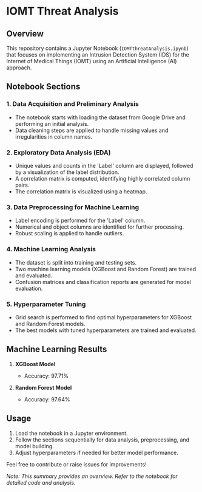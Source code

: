 # IOMT Threat Analysis

## Overview
This repository contains a Jupyter Notebook (`IOMTthreatAnalysis.ipynb`) that focuses on implementing an Intrusion Detection System (IDS) for the Internet of Medical Things (IOMT) using an Artificial Intelligence (AI) approach.

## Notebook Sections

### 1. Data Acquisition and Preliminary Analysis
- The notebook starts with loading the dataset from Google Drive and performing an initial analysis.
- Data cleaning steps are applied to handle missing values and irregularities in column names.
  
### 2. Exploratory Data Analysis (EDA)
- Unique values and counts in the 'Label' column are displayed, followed by a visualization of the label distribution.
- A correlation matrix is computed, identifying highly correlated column pairs.
- The correlation matrix is visualized using a heatmap.

### 3. Data Preprocessing for Machine Learning
- Label encoding is performed for the 'Label' column.
- Numerical and object columns are identified for further processing.
- Robust scaling is applied to handle outliers.

### 4. Machine Learning Analysis
- The dataset is split into training and testing sets.
- Two machine learning models (XGBoost and Random Forest) are trained and evaluated.
- Confusion matrices and classification reports are generated for model evaluation.

### 5. Hyperparameter Tuning
- Grid search is performed to find optimal hyperparameters for XGBoost and Random Forest models.
- The best models with tuned hyperparameters are trained and evaluated.

## Machine Learning Results
1. **XGBoost Model**
   - Accuracy: 97.71%

2. **Random Forest Model**
   - Accuracy: 97.64%

## Usage
1. Load the notebook in a Jupyter environment.
2. Follow the sections sequentially for data analysis, preprocessing, and model building.
3. Adjust hyperparameters if needed for better model performance.

Feel free to contribute or raise issues for improvements!

*Note: This summary provides an overview. Refer to the notebook for detailed code and analysis.*
